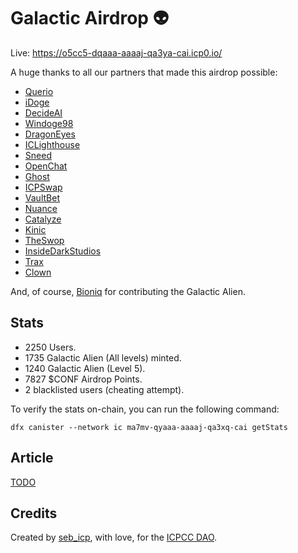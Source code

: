 # Galactic Airdrop 👽

Live: https://o5cc5-dqaaa-aaaaj-qa3ya-cai.icp0.io/

A huge thanks to all our partners that made this airdrop possible:

- [Querio](https://x.com/querio_io)
- [iDoge](https://x.com/idoge_icp)
- [DecideAI](https://x.com/DecideAI_)
- [Windoge98](https://x.com/windoge_98)
- [DragonEyes](https://x.com/ICDragonEyes)
- [ICLighthouse](https://x.com/ICLighthouse)
- [Sneed](https://x.com/icsneed)
- [OpenChat](https://x.com/OpenChat)
- [Ghost](https://x.com/ghost_icp)
- [ICPSwap](https://x.com/ICPSwap)
- [VaultBet](https://x.com/VaultBet)
- [Nuance](https://x.com/nuancedapp)
- [Catalyze](https://x.com/catalyze_one)
- [Kinic](https://x.com/kinic_app)
- [TheSwop](https://x.com/The_Swop)
- [InsideDarkStudios](https://x.com/idarkstudio)
- [Trax](https://x.com/trax_so)
- [Clown](https://x.com/ICPClownin)

And, of course, [Bioniq](https://bioniq.io/) for contributing the Galactic Alien.

## Stats

- 2250 Users.
- 1735 Galactic Alien (All levels) minted.
- 1240 Galactic Alien (Level 5).
- 7827 $CONF Airdrop Points.
- 2 blacklisted users (cheating attempt).

To verify the stats on-chain, you can run the following command:

```
dfx canister --network ic ma7mv-qyaaa-aaaaj-qa3xq-cai getStats
```

## Article

[TODO]()

## Credits

Created by [seb_icp](https://x.com/seb_icp/), with love, for the [ICPCC DAO](https://osjzm-oaaaa-aaaal-ajcoq-cai.icp0.io/).

